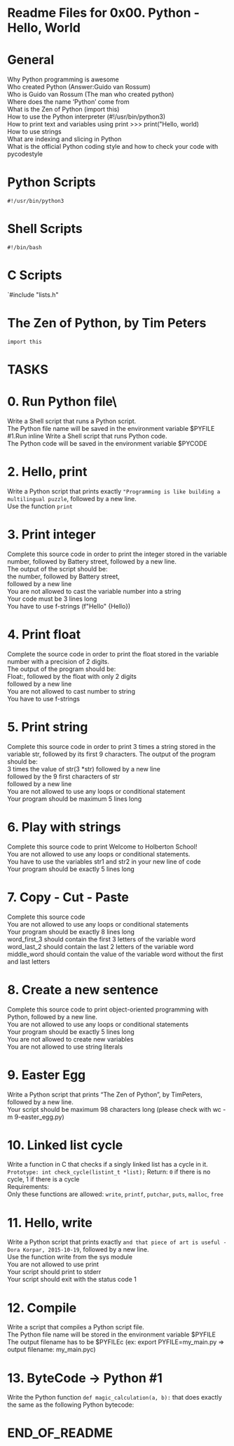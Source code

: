 # Readme Files for 0x00. Python - Hello, World
# General
Why Python programming is awesome\
Who created Python (Answer:Guido van Rossum)\
Who is Guido van Rossum (The man who created python)\
Where does the name ‘Python’ come from\
What is the Zen of Python (import this)\
How to use the Python interpreter (#!/usr/bin/python3)\
How to print text and variables using print >>> print("Hello, world)\
How to use strings\
What are indexing and slicing in Python\
What is the official Python coding style and how to check your code with pycodestyle

# Python Scripts
`#!/usr/bin/python3`
# Shell Scripts
`#!/bin/bash`
# C Scripts
`#include "lists.h"
# The Zen of Python, by Tim Peters
`import this`


# TASKS
# 0. Run Python file\
Write a Shell script that runs a Python script.\
The Python file name will be saved in the environment variable $PYFILE
#1.Run inline
Write a Shell script that runs Python code.\
The Python code will be saved in the environment variable $PYCODE
# 2. Hello, print
Write a Python script that prints exactly `"Programming is like building a multilingual puzzle`, followed by a new line.\
Use the function `print`
# 3. Print integer
Complete this source code in order to print the integer stored in the variable number, followed by Battery street, followed by a new line.\
The output of the script should be:\
the number, followed by Battery street,\
followed by a new line\
You are not allowed to cast the variable number into a string\
Your code must be 3 lines long\
You have to use f-strings (f"Hello" {Hello})
# 4. Print float
Complete the source code in order to print the float stored in the variable number with a precision of 2 digits.\
The output of the program should be:\
Float:, followed by the float with only 2 digits\
followed by a new line\
You are not allowed to cast number to string\
You have to use f-strings
# 5. Print string
Complete this source code in order to print 3 times a string stored in the variable str, followed by its first 9 characters.
The output of the program should be:\
3 times the value of str(3 *str)
followed by a new line\
followed by the 9 first characters of str\
followed by a new line\
You are not allowed to use any loops or conditional statement\
Your program should be maximum 5 lines long
# 6. Play with strings
Complete this source code to print Welcome to Holberton School!\
You are not allowed to use any loops or conditional statements.\
You have to use the variables str1 and str2 in your new line of code\
Your program should be exactly 5 lines long
# 7. Copy - Cut - Paste
Complete this source code\
You are not allowed to use any loops or conditional statements\
Your program should be exactly 8 lines long\
word_first_3 should contain the first 3 letters of the variable word\
word_last_2 should contain the last 2 letters of the variable word\
middle_word should contain the value of the variable word without the first and last letters
# 8. Create a new sentence
Complete this source code to print object-oriented programming with Python, followed by a new line.\
You are not allowed to use any loops or conditional statements\
Your program should be exactly 5 lines long\
You are not allowed to create new variables\
You are not allowed to use string literals
# 9. Easter Egg
Write a Python script that prints “The Zen of Python”, by TimPeters, followed by a new line.\
Your script should be maximum 98 characters long (please check with wc -m 9-easter_egg.py)
# 10. Linked list cycle
Write a function in C that checks if a singly linked list has a cycle in it.\
`Prototype: int check_cycle(listint_t *list);`
Return: `0` if there is no cycle, 1 if there is a cycle\
Requirements:\
Only these functions are allowed: `write`, `printf`, `putchar`, `puts`, `malloc`, `free`
# 11. Hello, write
Write a Python script that prints exactly `and that piece of art is useful - Dora Korpar, 2015-10-19`, followed by a new line.\
Use the function write from the sys module\
You are not allowed to use print\
Your script should print to stderr\
Your script should exit with the status code 1
# 12. Compile
Write a script that compiles a Python script file.\
The Python file name will be stored in the environment variable $PYFILE\
The output filename has to be $PYFILEc (ex: export PYFILE=my_main.py => output filename: my_main.pyc)
# 13. ByteCode -> Python #1
Write the Python function `def magic_calculation(a, b):` that does exactly the same as the following Python bytecode:

# END_OF_README
